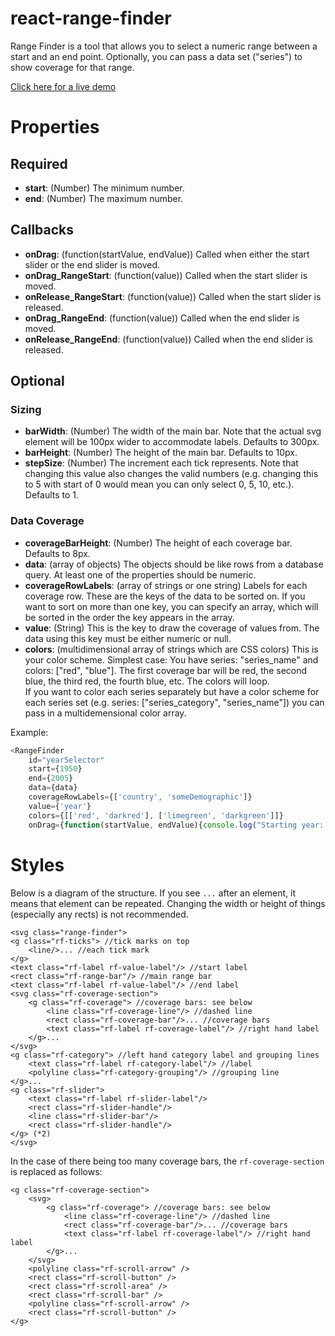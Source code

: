 react-range-finder
==================

Range Finder is a tool that allows you to select a numeric range between a start and an end point. Optionally, you can pass a data set ("series") to show coverage for that range.

[Click here for a live demo](http://bi.github.io/react-range-finder/)

Properties
==========

Required
--------

* **start**: (Number) The minimum number.
* **end**: (Number) The maximum number.

Callbacks
---------
* **onDrag**: (function(startValue, endValue)) Called when either the start slider or the end slider is moved.
* **onDrag_RangeStart**: (function(value)) Called when the start slider is moved. 
* **onRelease_RangeStart**: (function(value)) Called when the start slider is released.
* **onDrag_RangeEnd**: (function(value)) Called when the end slider is moved.
* **onRelease_RangeEnd**: (function(value)) Called when the end slider is released.

Optional
--------

### Sizing ###

* **barWidth**: (Number) The width of the main bar. Note that the actual svg element will be 100px wider to accommodate labels. Defaults to 300px.
* **barHeight**: (Number) The height of the main bar. Defaults to 10px.
* **stepSize**: (Number) The increment each tick represents. Note that changing this value also changes the valid numbers (e.g. changing this to 5 with start of 0 would mean you can only select 0, 5, 10, etc.). Defaults to 1.

### Data Coverage ###

* **coverageBarHeight**: (Number) The height of each coverage bar. Defaults to 8px.
* **data**: (array of objects) The objects should be like rows from a database query. At least one of the properties should be numeric. 
* **coverageRowLabels**: (array of strings or one string) Labels for each coverage row. These are the keys of the data to be sorted on. If you want to sort on more than one key, you can specify an array, which will be sorted in the order the key appears in the array.
* **value**: (String) This is the key to draw the coverage of values from. The data using this key must be either numeric or null.
* **colors**: (multidimensional array of strings which are CSS colors) This is your color scheme. Simplest case: You have series: "series_name" and colors: ["red", "blue"]. The first coverage bar will be red, the second blue, the third red, the fourth blue, etc. The colors will loop.  
If you want to color each series separately but have a color scheme for each series set (e.g. series: ["series_category", "series_name"]) you can pass in a multidemensional color array.

Example:
```js
<RangeFinder 
    id="yearSelector"
    start={1950}
    end={2005}
    data={data}
    coverageRowLabels={['country', 'someDemographic']}
    value={'year'}
    colors={[['red', 'darkred'], ['limegreen', 'darkgreen']]}
    onDrag={function(startValue, endValue){console.log("Starting year: " + startValue + ", Ending year: " + endValue)}}/>
```

Styles
======

Below is a diagram of the structure. If you see `...` after an element, it means that element can be repeated. Changing the width or height of things (especially any rects) is not recommended.

    <svg class="range-finder">
    <g class="rf-ticks"> //tick marks on top
        <line/>... //each tick mark
    </g>
    <text class="rf-label rf-value-label"/> //start label
    <rect class="rf-range-bar"/> //main range bar
    <text class="rf-label rf-value-label"/> //end label
    <svg class="rf-coverage-section">
        <g class="rf-coverage"> //coverage bars: see below
            <line class="rf-coverage-line"/> //dashed line
            <rect class="rf-coverage-bar"/>... //coverage bars
            <text class="rf-label rf-coverage-label"/> //right hand label
        </g>...
    </svg>
    <g class="rf-category"> //left hand category label and grouping lines
        <text class="rf-label rf-category-label"/> //label
        <polyline class="rf-category-grouping"/> //grouping line
    </g>...
    <g class="rf-slider">
        <text class="rf-label rf-slider-label"/>
        <rect class="rf-slider-handle"/>
        <line class="rf-slider-bar"/>
        <rect class="rf-slider-handle"/>
    </g> (*2)
    </svg>

In the case of there being too many coverage bars, the `rf-coverage-section` is replaced as follows:

    <g class="rf-coverage-section">
        <svg>
            <g class="rf-coverage"> //coverage bars: see below
                <line class="rf-coverage-line"/> //dashed line
                <rect class="rf-coverage-bar"/>... //coverage bars
                <text class="rf-label rf-coverage-label"/> //right hand label
            </g>...
        </svg>
        <polyline class="rf-scroll-arrow" />
        <rect class="rf-scroll-button" />
        <rect class="rf-scroll-area" />
        <rect class="rf-scroll-bar" />
        <polyline class="rf-scroll-arrow" />
        <rect class="rf-scroll-button" />
    </g>
